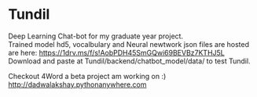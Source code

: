 # Tundil
Deep Learning Chat-bot for my graduate year project.  
Trained model hd5, vocalbulary and Neural newtwork json files are hosted are here: https://1drv.ms/f/s!AobPDH45SmGQwi69BEVBz7KTHJ5L  
Download and paste at Tundil/backend/chatbot_model/data/ to test Tundil.

Checkout 4Word a beta project am working on :) http://dadwalakshay.pythonanywhere.com
